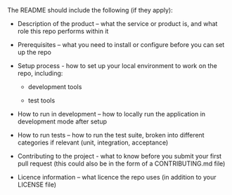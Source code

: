 The README should include the following (if they apply):

- Description of the product – what the service or product is, and what role this repo performs within it

- Prerequisites – what you need to install or configure before you can set up the repo

- Setup process - how to set up your local environment to work on the repo, including:

  - development tools

  - test tools

- How to run in development – how to locally run the application in development mode after setup

- How to run tests – how to run the test suite, broken into different categories if relevant (unit, integration, acceptance)

- Contributing to the project - what to know before you submit your first pull request (this could also be in the form of a CONTRIBUTING.md  file)

- Licence information – what licence the repo uses (in addition to your LICENSE file)